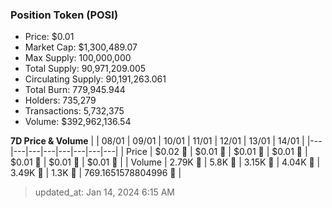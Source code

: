 
  ### Position Token (POSI)
  - Price: $0.01
  - Market Cap: $1,300,489.07
  - Max Supply: 100,000,000
  - Total Supply: 90,971,209.005
  - Circulating Supply: 90,191,263.061
  - Total Burn: 779,945.944
  - Holders: 735,279
  - Transactions: 5,732,375
  - Volume: $392,962,136.54

  **7D Price & Volume**
  | | 08&#x2F;01 | 09&#x2F;01 | 10&#x2F;01 | 11&#x2F;01 | 12&#x2F;01 | 13&#x2F;01 | 14&#x2F;01 |
  |---|---|---|---|---|---|---|---|
  | Price | $0.02 🔻 | $0.01 🔻 | $0.01 🚀 | $0.01 🔻 | $0.01 🔻 | $0.01 🔻 | $0.01 🔻 |
  | Volume | 2.79K 🔻 | 5.8K 🚀 | 3.15K 🔻 | 4.04K 🚀 | 3.49K 🔻 | 1.3K 🔻 | 769.1651578804996 🔻 |

  > updated_at: Jan 14, 2024 6:15 AM
